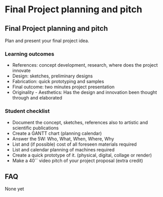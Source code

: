 # Final Project planning and pitch

## Final Project planning and pitch

Plan and present your final project idea.

### Learning outcomes

* References: concept development, research, where does the project innovate
* Design: sketches, preliminary designs
* Fabrication: quick prototyping and samples
* Final outcome: two minutes project presentation
* Originality - Aesthetics: Has the design and innovation been thought through and elaborated

### Student checklist

* Document the concept, sketches, references also to artistic and scientific publications
* Create a GANTT chart (planning calendar)
* Answer the 5W: Who, What, When, Where, Why
* List and (if possible) cost of all foreseen materials required
* List and calendar planning of machines required
* Create a quick prototype of it. (physical, digital, collage or render)
* Make a 40´´ video pitch of your project proposal (extra credit)

## FAQ

None yet

